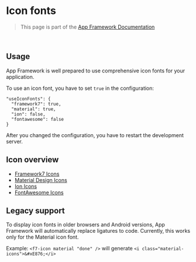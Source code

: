 # Icon fonts

> This page is part of the [App Framework Documentation](../DOCUMENTATION.md)

<br />

## Usage

App Framework is well prepared to use comprehensive icon fonts for your application.

To use an icon font, you have to set `true` in the configuration:

```
"useIconFonts": {
  "framework7": true,
  "material": true,
  "ion": false,
  "fontawesome": false
}
```

After you changed the configuration, you have to restart the development server.

## Icon overview

- [Framework7 Icons](https://framework7.io/icons/)
- [Material Design Icons](https://material.io/icons/)
- [Ion Icons](http://ionicons.com/)
- [FontAwesome Icons](http://fontawesome.io/icons/)

## Legacy support

To display icon fonts in older browsers and Android versions, App Framework will automatically replace ligatures to code. Currently, this works only for the Material icon font.

Example: `<f7-icon material "done" />` will generate `<i class="material-icons">&#xE876;</i>`
